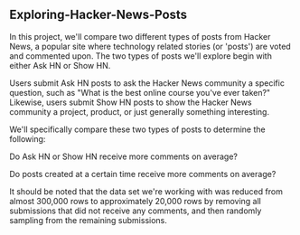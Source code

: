 ## Exploring-Hacker-News-Posts

In this project, we'll compare two different types of posts from Hacker News, a popular site where technology related stories (or 'posts') are voted and commented upon. The two types of posts we'll explore begin with either Ask HN or Show HN.

Users submit Ask HN posts to ask the Hacker News community a specific question, such as "What is the best online course you've ever taken?" Likewise, users submit Show HN posts to show the Hacker News community a project, product, or just generally something interesting.

We'll specifically compare these two types of posts to determine the following:

Do Ask HN or Show HN receive more comments on average?

Do posts created at a certain time receive more comments on average?

It should be noted that the data set we're working with was reduced from almost 300,000 rows to approximately 20,000 rows by removing all submissions that did not receive any comments, and then randomly sampling from the remaining submissions.

